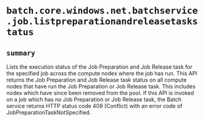 # `batch.core.windows.net.batchservice.job.listpreparationandreleasetaskstatus`

## `summary`
Lists the execution status of the Job Preparation and Job Release task for the specified job across the compute nodes where the job has run. This API returns the Job Preparation and Job Release task status on all compute nodes that have run the Job Preparation or Job Release task. This includes nodes which have since been removed from the pool. If this API is invoked on a job which has no Job Preparation or Job Release task, the Batch service returns HTTP status code 409 (Conflict) with an error code of JobPreparationTaskNotSpecified.


